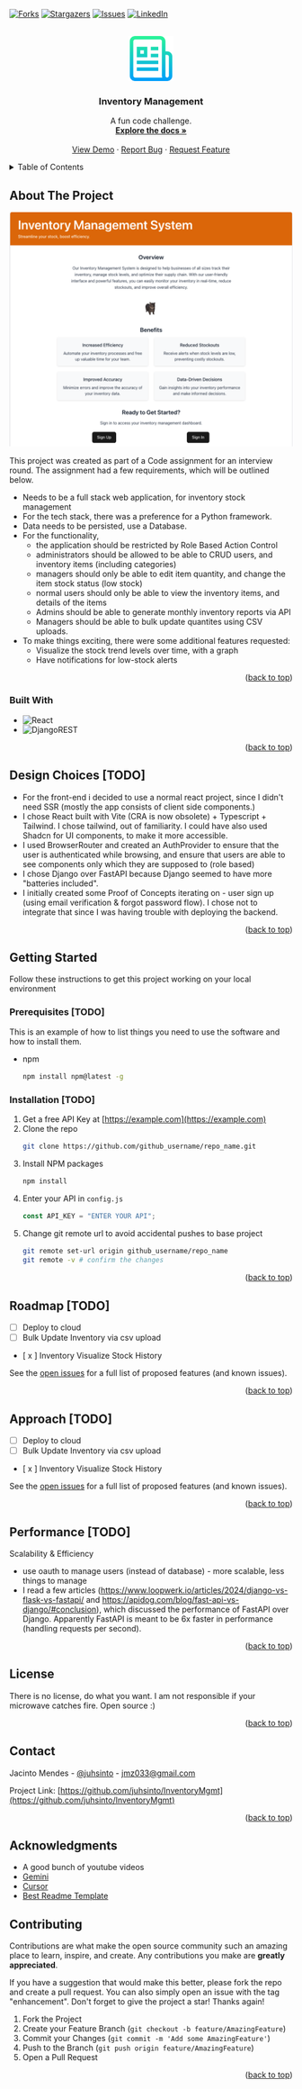 <!-- Improved compatibility of back to top link: See: https://github.com/othneildrew/Best-README-Template/pull/73 -->

<a id="readme-top"></a>

<!--
*** Thanks for checking out the Best-README-Template. If you have a suggestion
*** that would make this better, please fork the repo and create a pull request
*** or simply open an issue with the tag "enhancement".
*** Don't forget to give the project a star!
*** Thanks again! Now go create something AMAZING! :D
-->

<!-- PROJECT SHIELDS -->
<!--
*** I'm using markdown "reference style" links for readability.
*** Reference links are enclosed in brackets [ ] instead of parentheses ( ).
*** See the bottom of this document for the declaration of the reference variables
*** for contributors-url, forks-url, etc. This is an optional, concise syntax you may use.
*** https://www.markdownguide.org/basic-syntax/#reference-style-links
-->

[![Forks][forks-shield]][forks-url]
[![Stargazers][stars-shield]][stars-url]
[![Issues][issues-shield]][issues-url]
[![LinkedIn][linkedin-shield]][linkedin-url]

<!-- PROJECT LOGO -->
<br />
<div align="center">
  <a href="https://github.com/juhsinto/InventoryMgmt">
    <img src="images/logo.png" alt="Logo" width="80" height="80">
  </a>

<h3 align="center">Inventory Management</h3>

  <p align="center">
    A fun code challenge.
    <br />
    <a href="https://github.com/juhsinto/InventoryMgmt"><strong>Explore the docs »</strong></a>
    <br />
    <br />
    <a href="https://github.com/juhsinto/InventoryMgmt">View Demo</a>
    &middot;
    <a href="https://github.com/juhsinto/InventoryMgmt/issues/new?labels=bug&template=bug-report---.md">Report Bug</a>
    &middot;
    <a href="https://github.com/juhsinto/InventoryMgmt/issues/new?labels=enhancement&template=feature-request---.md">Request Feature</a>
  </p>
</div>

<!-- TABLE OF CONTENTS -->
<details>
  <summary>Table of Contents</summary>
  <ol>
    <li>
      <a href="#about-the-project">About The Project</a>
      <ul>
        <li><a href="#built-with">Built With</a></li>
        <li><a href="#design-choices">Built With</a></li>
      </ul>
    </li>
    <li>
      <a href="#getting-started">Getting Started</a>
      <ul>
        <li><a href="#prerequisites">Prerequisites</a></li>
        <li><a href="#installation">Installation</a></li>
      </ul>
    </li>
    <li><a href="#usage">Usage</a></li>
    <li><a href="#roadmap">Roadmap</a></li>
    <li><a href="#contributing">Contributing</a></li>
    <li><a href="#license">License</a></li>
    <li><a href="#contact">Contact</a></li>
    <li><a href="#acknowledgments">Acknowledgments</a></li>
  </ol>
</details>

<!-- ABOUT THE PROJECT -->

## About The Project

[![Product Name Screen Shot][product-screenshot]](https://todo.com)

This project was created as part of a Code assignment for an interview round. The assignment had a few requirements, which will be outlined below.

- Needs to be a full stack web application, for inventory stock management
- For the tech stack, there was a preference for a Python framework.
- Data needs to be persisted, use a Database.
- For the functionality,
  - the application should be restricted by Role Based Action Control
  - administrators should be allowed to be able to CRUD users, and inventory items (including categories)
  - managers should only be able to edit item quantity, and change the item stock status (low stock)
  - normal users should only be able to view the inventory items, and details of the items
  - Admins should be able to generate monthly inventory reports via API
  - Managers should be able to bulk update quantites using CSV uploads.
- To make things exciting, there were some additional features requested:
  - Visualize the stock trend levels over time, with a graph
  - Have notifications for low-stock alerts

<p align="right">(<a href="#readme-top">back to top</a>)</p>

### Built With

- ![React][React.js]
- ![DjangoREST][DjangoREST]

<p align="right">(<a href="#readme-top">back to top</a>)</p>

<!-- DESIGN CHOICES -->

## Design Choices [TODO]

- For the front-end i decided to use a normal react project, since I didn't need SSR (mostly the app consists of client side components.)
- I chose React built with Vite (CRA is now obsolete) + Typescript + Tailwind. I chose tailwind, out of familiarity. I could have also used Shadcn for UI components, to make it more accessible.
- I used BrowserRouter and created an AuthProvider to ensure that the user is authenticated while browsing, and ensure that users are able to see components only which they are supposed to (role based)
- I chose Django over FastAPI because Django seemed to have more "batteries included".
- I initially created some Proof of Concepts iterating on - user sign up (using email verification & forgot password flow). I chose not to integrate that since I was having trouble with deploying the backend.

<p align="right">(<a href="#readme-top">back to top</a>)</p>

<!-- GETTING STARTED -->

## Getting Started

Follow these instructions to get this project working on your local environment

### Prerequisites [TODO]

This is an example of how to list things you need to use the software and how to install them.

- npm
  ```sh
  npm install npm@latest -g
  ```

### Installation [TODO]

1. Get a free API Key at [https://example.com](https://example.com)
2. Clone the repo
   ```sh
   git clone https://github.com/github_username/repo_name.git
   ```
3. Install NPM packages
   ```sh
   npm install
   ```
4. Enter your API in `config.js`
   ```js
   const API_KEY = "ENTER YOUR API";
   ```
5. Change git remote url to avoid accidental pushes to base project
   ```sh
   git remote set-url origin github_username/repo_name
   git remote -v # confirm the changes
   ```

<p align="right">(<a href="#readme-top">back to top</a>)</p>

<!-- ROADMAP -->

## Roadmap [TODO]

- [ ] Deploy to cloud
- [ ] Bulk Update Inventory via csv upload
- [ x ] Inventory Visualize Stock History

See the [open issues](https://github.com/juhsinto/InventoryMgmt/issues) for a full list of proposed features (and known issues).

<p align="right">(<a href="#readme-top">back to top</a>)</p>

<!-- ROADMAP -->

## Approach [TODO]

- [ ] Deploy to cloud
- [ ] Bulk Update Inventory via csv upload
- [ x ] Inventory Visualize Stock History

See the [open issues](https://github.com/juhsinto/InventoryMgmt/issues) for a full list of proposed features (and known issues).

<p align="right">(<a href="#readme-top">back to top</a>)</p>

## Performance [TODO]

Scalability & Efficiency

- use oauth to manage users (instead of database) - more scalable, less things to manage
- I read a few articles (https://www.loopwerk.io/articles/2024/django-vs-flask-vs-fastapi/ and https://apidog.com/blog/fast-api-vs-django/#conclusion), which discussed the performance of FastAPI over Django. Apparently FastAPI is meant to be 6x faster in performance (handling requests per second).

<p align="right">(<a href="#readme-top">back to top</a>)</p>

<!-- LICENSE -->

## License

There is no license, do what you want. I am not responsible if your microwave catches fire. Open source :)

<p align="right">(<a href="#readme-top">back to top</a>)</p>

<!-- CONTACT -->

## Contact

Jacinto Mendes - [@juhsinto](https://twitter.com/juhsinto) - jmz033@gmail.com

Project Link: [https://github.com/juhsinto/InventoryMgmt](https://github.com/juhsinto/InventoryMgmt)

<p align="right">(<a href="#readme-top">back to top</a>)</p>

<!-- ACKNOWLEDGMENTS -->

## Acknowledgments

- A good bunch of youtube videos
- [Gemini](https://gemini.google.com/?hl=en-AU)
- [Cursor](https://www.cursor.com/en)
- [Best Readme Template](https://github.com/othneildrew/Best-README-Template)

<!-- CONTRIBUTING -->

## Contributing

Contributions are what make the open source community such an amazing place to learn, inspire, and create. Any contributions you make are **greatly appreciated**.

If you have a suggestion that would make this better, please fork the repo and create a pull request. You can also simply open an issue with the tag "enhancement".
Don't forget to give the project a star! Thanks again!

1. Fork the Project
2. Create your Feature Branch (`git checkout -b feature/AmazingFeature`)
3. Commit your Changes (`git commit -m 'Add some AmazingFeature'`)
4. Push to the Branch (`git push origin feature/AmazingFeature`)
5. Open a Pull Request

<p align="right">(<a href="#readme-top">back to top</a>)</p>

<!-- MARKDOWN LINKS & IMAGES -->
<!-- https://www.markdownguide.org/basic-syntax/#reference-style-links -->

[forks-shield]: https://img.shields.io/github/forks/juhsinto/InventoryMgmt.svg?style=for-the-badge
[forks-url]: https://github.com/juhsinto/InventoryMgmt/network/members
[stars-shield]: https://img.shields.io/github/stars/juhsinto/InventoryMgmt.svg?style=for-the-badge
[stars-url]: https://github.com/juhsinto/InventoryMgmt/stargazers
[issues-shield]: https://img.shields.io/github/issues/juhsinto/InventoryMgmt.svg?style=for-the-badge
[issues-url]: https://github.com/juhsinto/InventoryMgmt/issues
[linkedin-url]: https://www.linkedin.com/in/jacinto-mendes-b5719290/
[linkedin-shield]: https://img.shields.io/badge/-LinkedIn-black.svg?style=for-the-badge&logo=linkedin&colorB=555
[product-screenshot]: images/screenshot.png
[React.js]: https://img.shields.io/badge/React-20232A?style=for-the-badge&logo=react&logoColor=61DAFB
[React.js]: https://img.shields.io/badge/React-20232A?style=for-the-badge&logo=react&logoColor=61DAFB
[DjangoREST]: https://img.shields.io/badge/DJANGO-REST-ff1709?style=for-the-badge&logo=django&logoColor=white&color=ff1709&labelColor=gray

